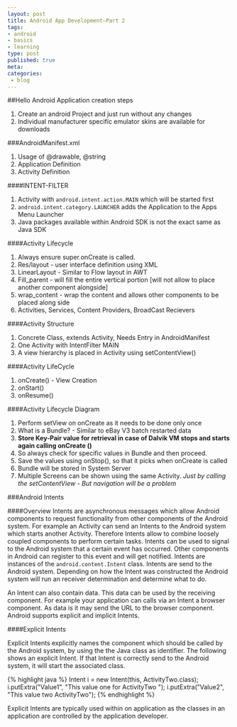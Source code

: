 ```yaml
---
layout: post
title: Android App Development–Part 2
tags:
- android
- basics
- learning
type: post
published: true
meta:
categories:
 - blog
---
```

##Hello Android Application creation steps
1. Create an android Project and just run without any changes 
2. Individual manufacturer specific emulator skins are available for downloads 

###AndroidManifest.xml
1. Usage of @drawable, @string
2. Application Definition 
3. Activity Definition 

####INTENT-FILTER 

1. Activity with `android.intent.action.MAIN` which will be started first 
2. `android.intent.category.LAUNCHER` adds the Application to the Apps Menu Launcher
3. Java packages available within Android SDK is not the exact same as Java SDK 

####Activity Lifecycle

1. Always ensure super.onCreate is called. 
2. Res/layout - user interface definition using XML 
3. LinearLayout - Similar to Flow layout in AWT 
4. Fill_parent - will fill the entire vertical portion \[will not allow to place another component alongside\] 
5. wrap_content - wrap the content and allows other components to be placed along side 
6. Activities, Services, Content Providers, BroadCast Recievers

####Activity Structure

1. Concrete Class, extends Activity, Needs Entry in AndroidManifest 
2. One Activity with IntentFilter MAIN 
3. A view hierarchy is placed in Activity using setContentView() 

####Activity LifeCycle

1. onCreate() - View Creation
2. onStart() 
3. onResume()

####Activity Lifecycle Diagram

1. Perform setView on onCreate as it needs to be done only once
2. What is a Bundle? - Similar to eBay V3 batch restarted data
3. __Store Key-Pair value for retrieval in case of Dalvik VM stops and starts again calling onCreate ()__
4. So always check for specific values in Bundle and then proceed.
5. Save the values using onStop(), so that it picks when onCreate is called
6. Bundle will be stored in System Server
7. Multiple Screens can be shown using the same Activity. _Just by calling the setContentView_ - _But navigation will be a problem_

###Android Intents

####Overview
Intents are asynchronous messages which allow Android components to request functionality from other components of the Android system. For example an Activity can send an Intents to the Android system which starts another Activity. Therefore Intents allow to combine loosely coupled components to perform certain tasks. Intents can be used to signal to the Android system that a certain event has occurred. Other components in Android can register to this event and will get notified. Intents are instances of the `android.content.Intent` class. Intents are send to the Android system. Depending on how the Intent was constructed the Android system will run an receiver determination and determine what to do. 

   An Intent can also contain data. This data can be used by the receiving component. For example your application can calls via an Intent a browser 
component. As data is it may send the URL to the browser component. Android supports explicit and implicit Intents. 

####Explicit Intents

Explicit Intents explicitly names the component which should be called by the Android system, by using the the Java class as identifier. The following shows an explicit Intent. If that Intent is correctly send to the Android system, it will start the associated class. 

{% highlight java %}
	Intent i = new Intent(this, ActivityTwo.class); 
	i.putExtra("Value1", "This value one for ActivityTwo "); 
	i.putExtra("Value2", "This value two ActivityTwo");
{% endhighlight %}

Explicit Intents are typically used within on application as the classes in an application are controlled by the application developer.